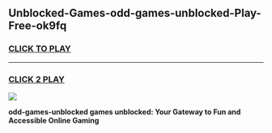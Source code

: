 
## Unblocked-Games-odd-games-unblocked-Play-Free-ok9fq
<h3>
<a href="https://premium76.site?title=odd-games-unblocked&ref=22A">CLICK TO PLAY</a></h3>
<hr>

<h3>
<a href="https://premium76.site?title=odd-games-unblocked&ref=22A">CLICK 2 PLAY</a>
  
</h3>

<a href="https://premium76.site?title=odd-games-unblocked&ref=22A"><img src="https://clearcache.store/games.png"></a>


**odd-games-unblocked games unblocked: Your Gateway to Fun and Accessible Online Gaming**
